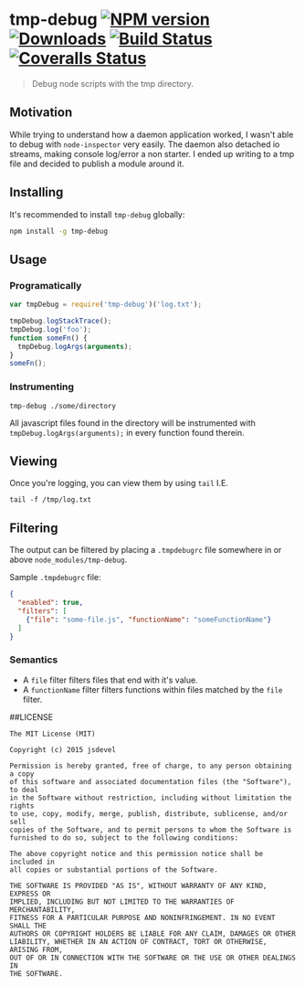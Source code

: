 # tmp-debug [![NPM version][npm-image]][npm-url] [![Downloads][downloads-image]][npm-url] [![Build Status][travis-image]][travis-url] [![Coveralls Status][coveralls-image]][coveralls-url]
> Debug node scripts with the tmp directory.

## Motivation

While trying to understand how a daemon application worked, I wasn't able to debug
with `node-inspector` very easily.  The daemon also detached io streams, making
console log/error a non starter.  I ended up writing to a tmp file and decided to
publish a module around it.

## Installing

It's recommended to install `tmp-debug` globally:

```bash
npm install -g tmp-debug
```

## Usage

### Programatically
```javascript
var tmpDebug = require('tmp-debug')('log.txt');

tmpDebug.logStackTrace();
tmpDebug.log('foo');
function someFn() {
  tmpDebug.logArgs(arguments);
}
someFn();
```

### Instrumenting

`tmp-debug ./some/directory`

All javascript files found in the directory will be instrumented with
`tmpDebug.logArgs(arguments);` in every function found therein.

## Viewing

Once you're logging, you can view them by using `tail` I.E.

```
tail -f /tmp/log.txt
```

## Filtering

The output can be filtered by placing a `.tmpdebugrc` file somewhere in or above
`node_modules/tmp-debug`.

Sample `.tmpdebugrc` file:
```json
{
  "enabled": true,
  "filters": [
    {"file": "some-file.js", "functionName": "someFunctionName"}
  ]
}
```

### Semantics

* A `file` filter filters files that end with it's value.
* A `functionName` filter filters functions within files matched by the `file` filter.

##LICENSE
``````
The MIT License (MIT)

Copyright (c) 2015 jsdevel

Permission is hereby granted, free of charge, to any person obtaining a copy
of this software and associated documentation files (the "Software"), to deal
in the Software without restriction, including without limitation the rights
to use, copy, modify, merge, publish, distribute, sublicense, and/or sell
copies of the Software, and to permit persons to whom the Software is
furnished to do so, subject to the following conditions:

The above copyright notice and this permission notice shall be included in
all copies or substantial portions of the Software.

THE SOFTWARE IS PROVIDED "AS IS", WITHOUT WARRANTY OF ANY KIND, EXPRESS OR
IMPLIED, INCLUDING BUT NOT LIMITED TO THE WARRANTIES OF MERCHANTABILITY,
FITNESS FOR A PARTICULAR PURPOSE AND NONINFRINGEMENT. IN NO EVENT SHALL THE
AUTHORS OR COPYRIGHT HOLDERS BE LIABLE FOR ANY CLAIM, DAMAGES OR OTHER
LIABILITY, WHETHER IN AN ACTION OF CONTRACT, TORT OR OTHERWISE, ARISING FROM,
OUT OF OR IN CONNECTION WITH THE SOFTWARE OR THE USE OR OTHER DEALINGS IN
THE SOFTWARE.
``````

[downloads-image]: http://img.shields.io/npm/dm/tmp-debug.svg
[npm-url]: https://npmjs.org/package/tmp-debug
[npm-image]: http://img.shields.io/npm/v/tmp-debug.svg

[travis-url]: https://travis-ci.org/jsdevel/node-tmp-debug
[travis-image]: http://img.shields.io/travis/jsdevel/node-tmp-debug.svg

[coveralls-url]: https://coveralls.io/r/jsdevel/node-tmp-debug
[coveralls-image]: http://img.shields.io/coveralls/jsdevel/node-tmp-debug/master.svg
